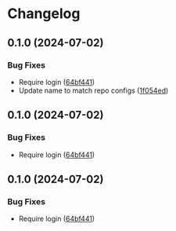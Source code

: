 # Changelog

## 0.1.0 (2024-07-02)


### Bug Fixes

* Require login ([64bf441](https://github.com/philipcristiano/timeline/commit/64bf44134fa1aa11251bfed3f4800259a3dbf230))
* Update name to match repo configs ([1f054ed](https://github.com/philipcristiano/timeline/commit/1f054ed6f04b633c55634d3a448816863cee8a2c))

## 0.1.0 (2024-07-02)


### Bug Fixes

* Require login ([64bf441](https://github.com/philipcristiano/timeline/commit/64bf44134fa1aa11251bfed3f4800259a3dbf230))

## 0.1.0 (2024-07-02)


### Bug Fixes

* Require login ([64bf441](https://github.com/philipcristiano/timeline/commit/64bf44134fa1aa11251bfed3f4800259a3dbf230))
